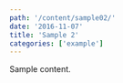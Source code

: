 ```yaml
---
path: '/content/sample02/'
date: '2016-11-07'
title: 'Sample 2'
categories: ['example']
---
```


Sample content.
